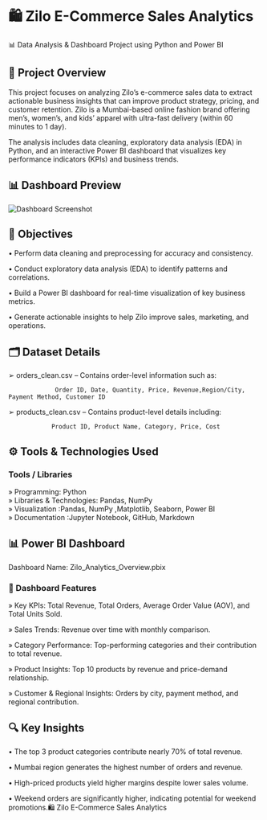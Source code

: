 # 🛍️ Zilo E-Commerce Sales Analytics
📊 Data Analysis & Dashboard Project using Python and Power BI
## 🧩 Project Overview

This project focuses on analyzing Zilo’s e-commerce sales data to extract actionable business insights that can improve product strategy, pricing, and customer retention.
Zilo is a Mumbai-based online fashion brand offering men’s, women’s, and kids’ apparel with ultra-fast delivery (within 60 minutes to 1 day).

The analysis includes data cleaning, exploratory data analysis (EDA) in Python, and an interactive Power BI dashboard that visualizes key performance indicators (KPIs) and business trends.

## 📊 Dashboard Preview
![Dashboard Screenshot](Screenshot%2025-10-14%230623.png)



## 🎯 Objectives

• Perform data cleaning and preprocessing for accuracy and consistency.

• Conduct exploratory data analysis (EDA) to identify patterns and correlations.

• Build a Power BI dashboard for real-time visualization of key business metrics.

• Generate actionable insights to help Zilo improve sales, marketing, and operations.

## 🗂️ Dataset Details

➢ orders_clean.csv – Contains order-level information such as:

                 Order ID, Date, Quantity, Price, Revenue,Region/City, Payment Method, Customer ID

➢ products_clean.csv – Contains product-level details including:

                Product ID, Product Name, Category, Price, Cost


## ⚙️ Tools & Technologies Used
### 	Tools / Libraries
» Programming:	Python<br>
» Libraries & Technologies: Pandas, NumPy	<br>
» Visualization :Pandas, NumPy	,Matplotlib, Seaborn, Power BI<br>
» Documentation	:Jupyter Notebook, GitHub, Markdown<br>

## 📊 Power BI Dashboard

Dashboard Name: Zilo_Analytics_Overview.pbix

### 🔹 Dashboard Features

» Key KPIs: Total Revenue, Total Orders, Average Order Value (AOV), and Total Units Sold.

» Sales Trends: Revenue over time with monthly comparison.

» Category Performance: Top-performing categories and their contribution to total revenue.

» Product Insights: Top 10 products by revenue and price-demand relationship.

» Customer & Regional Insights: Orders by city, payment method, and regional contribution.

## 🔍 Key Insights

• The top 3 product categories contribute nearly 70% of total revenue.

• Mumbai region generates the highest number of orders and revenue.

• High-priced products yield higher margins despite lower sales volume.

• Weekend orders are significantly higher, indicating potential for weekend promotions.🛍️ Zilo E-Commerce Sales Analytics
